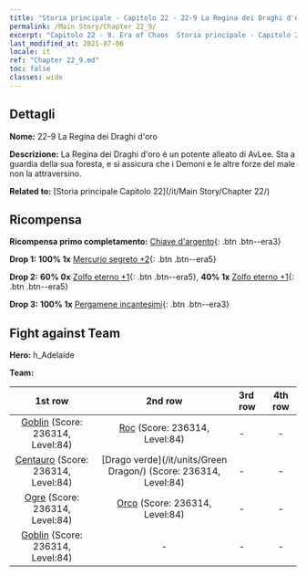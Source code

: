 ```yaml
---
title: "Storia principale - Capitolo 22 - 22-9 La Regina dei Draghi d'oro"
permalink: /Main Story/Chapter 22_9/
excerpt: "Capitolo 22 - 9. Era of Chaos  Storia principale - Capitolo 22_9. 22-9 La Regina dei Draghi d'oro"
last_modified_at: 2021-07-06
locale: it
ref: "Chapter 22_9.md"
toc: false
classes: wide
---
```


## Dettagli

 **Nome:** 22-9 La Regina dei Draghi d'oro

 **Descrizione:** La Regina dei Draghi d'oro è un potente alleato di AvLee. Sta a guardia della sua foresta, e si assicura che i Demoni e le altre forze del male non la attraversino.

 **Related to:** [Storia principale Capitolo 22](/it/Main Story/Chapter 22/)

## Ricompensa

 **Ricompensa primo completamento:** [Chiave d'argento](/ItemsIT/con_693/){: .btn .btn--era3}

 **Drop 1:** **100% 1x** [Mercurio segreto +2](/ItemsIT/mat_77/){: .btn .btn--era5}

 **Drop 2:** **60% 0x** [Zolfo eterno +1](/ItemsIT/mat_71/){: .btn .btn--era5}, **40% 1x** [Zolfo eterno +1](/ItemsIT/mat_71/){: .btn .btn--era5}

 **Drop 3:** **100% 1x** [Pergamene incantesimi](/ItemsIT/con_694/){: .btn .btn--era3}


## Fight against Team
 **Hero:** h_Adelaide

 **Team:**


  | 1st row | 2nd row | 3rd row | 4th row |
  |:----:|:----:|:----|:----:|
  | [Goblin](/it/units/Goblin/) (Score: 236314, Level:84)  | [Roc](/it/units/Roc/) (Score: 236314, Level:84)  | - | - |
  | [Centauro](/it/units/Centaur/) (Score: 236314, Level:84)  | [Drago verde](/it/units/Green Dragon/) (Score: 236314, Level:84)  | - | - |
  | [Ogre](/it/units/Ogre/) (Score: 236314, Level:84)  | [Orco](/it/units/Orc/) (Score: 236314, Level:84)  | - | - |
  | [Goblin](/it/units/Goblin/) (Score: 236314, Level:84)  | - | - | - |


